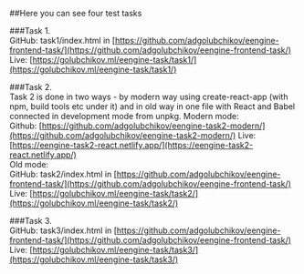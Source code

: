 ##Here you can see four test tasks

###Task 1.  
GitHub: task1/index.html in [https://github.com/adgolubchikov/eengine-frontend-task/](https://github.com/adgolubchikov/eengine-frontend-task/)  
Live: [https://golubchikov.ml/eengine-task/task1/](https://golubchikov.ml/eengine-task/task1/)  


###Task 2.   
Task 2 is done in two ways - by modern way using create-react-app (with npm, build tools etc under it) and in old way in one file with React and Babel connected in development mode from unpkg. 
Modern mode:  
Github: [https://github.com/adgolubchikov/eengine-task2-modern/](https://github.com/adgolubchikov/eengine-task2-modern/)
Live: [https://eengine-task2-react.netlify.app/](https://eengine-task2-react.netlify.app/)    
Old mode:  
GitHub: task2/index.html in [https://github.com/adgolubchikov/eengine-frontend-task/](https://github.com/adgolubchikov/eengine-frontend-task/)  
Live: [https://golubchikov.ml/eengine-task/task2/](https://golubchikov.ml/eengine-task/task2/)  

###Task 3.  
GitHub: task3/index.html in [https://github.com/adgolubchikov/eengine-frontend-task/](https://github.com/adgolubchikov/eengine-frontend-task/)  
Live: [https://golubchikov.ml/eengine-task/task3/](https://golubchikov.ml/eengine-task/task3/)  


